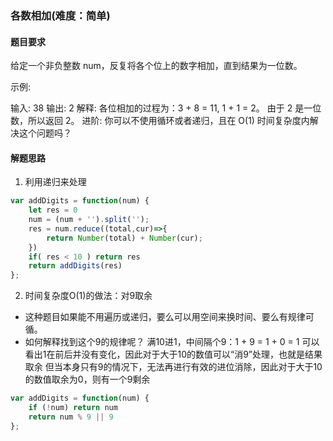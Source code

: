 ### 各数相加(难度：简单)

#### 题目要求
给定一个非负整数 num，反复将各个位上的数字相加，直到结果为一位数。

示例:

输入: 38
输出: 2 
解释: 各位相加的过程为：3 + 8 = 11, 1 + 1 = 2。 由于 2 是一位数，所以返回 2。
进阶:
你可以不使用循环或者递归，且在 O(1) 时间复杂度内解决这个问题吗？

#### 解题思路

1. 利用递归来处理
```JavaScript
var addDigits = function(num) {
    let res = 0
    num = (num + '').split('');
    res = num.reduce((total,cur)=>{
        return Number(total) + Number(cur);
    })
    if( res < 10 ) return res
    return addDigits(res)
};
```
2. 时间复杂度O(1)的做法：对9取余
- 这种题目如果能不用遍历或递归，要么可以用空间来换时间、要么有规律可循。
- 如何解释找到这个9的规律呢？
满10进1，中间隔个9：1 + 9 = 1 + 0 = 1
可以看出1在前后并没有变化，因此对于大于10的数值可以“消9”处理，也就是结果取余
但当本身只有9的情况下，无法再进行有效的进位消除，因此对于大于10的数值取余为0，则有一个9剩余
```JavaScript
var addDigits = function(num) {
    if (!num) return num
    return num % 9 || 9
};
```